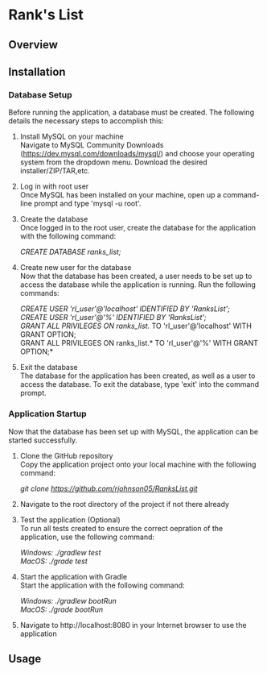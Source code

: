 # Rank's List

## Overview


## Installation
### Database Setup
Before running the application, a database must be created. The following details the necessary steps to accomplish this:
1. Install MySQL on your machine  
   Navigate to MySQL Community Downloads (https://dev.mysql.com/downloads/mysql/) and choose your operating system from the dropdown menu. Download the desired installer/ZIP/TAR,etc.

2. Log in with root user  
   Once MySQL has been installed on your machine, open up a command-line prompt and type 'mysql -u root'.

3. Create the database  
   Once logged in to the root user, create the database for the application with the following command:

   *CREATE DATABASE ranks_list;*
   
4. Create new user for the database  
   Now that the database has been created, a user needs to be set up to access the database while the application is running. Run the following commands:

   *CREATE USER 'rl_user'@'localhost' IDENTIFIED BY 'RanksList';  
   CREATE USER 'rl_user'@'%' IDENTIFIED BY 'RanksList';  
   GRANT ALL PRIVILEGES ON ranks_list.* TO 'rl_user'@'localhost' WITH GRANT OPTION;  
   GRANT ALL PRIVILEGES ON ranks_list.* TO 'rl_user'@'%' WITH GRANT OPTION;*

5. Exit the database  
   The database for the application has been created, as well as a user to access the database. To exit the database, type 'exit' into the command prompt.
   
### Application Startup
Now that the database has been set up with MySQL, the application can be started successfully.

1. Clone the GitHub repository  
   Copy the application project onto your local machine with the following command:

   *git clone https://github.com/rjohnson05/RanksList.git*

2. Navigate to the root directory of the project if not there already  

3. Test the application (Optional)  
   To run all tests created to ensure the correct oepration of the application, use the following command:

   *Windows: ./gradlew test  
   MacOS: ./grade test*

3. Start the application with Gradle  
   Start the application with the following command:
   
   *Windows: ./gradlew bootRun  
   MacOS: ./grade bootRun*

4. Navigate to http://localhost:8080 in your Internet browser to use the application

## Usage
